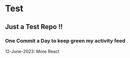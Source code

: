 # Test
## Just a Test Repo !!
### One Commit a Day to keep green my activity feed 

12-June-2023: More React


